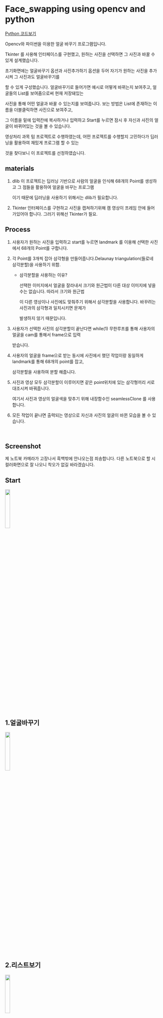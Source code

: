# Face_swapping using opencv and python
[Python 코드보기](https://github.com/sangwoo24/Main-Project-in-KPU/blob/master/Embedded%20Vision%20System%20-%20Face%20swapping/realtime_face_swapping.py)

Opencv와 파이썬을 이용한 얼굴 바꾸기 프로그램입니다.

Tkinter 를 사용해 인터페이스를 구현했고, 원하는 사진을 선택하면 그 사진과 바꿀 수 있게 설계했습니다.

초기화면에는 얼굴바꾸기 옵션과 사진추가하기 옵션을 두어 자기가 원하는 사진을 추가시켜 그 사진과도 얼굴바꾸기를

할 수 있게 구성했습니다. 얼굴바꾸기로 들어가면 예시로 어떻게 바뀌는지 보여주고, 얼굴들의 List를 보여줌으로써 현재 저장돼있는

사진을 통해 어떤 얼굴과 바꿀 수 있는지를 보여줍니다. 보는 방법은 List에 존재하는 이름을 더블클릭하면 사진으로 보여주고,

그 이름을 밑에 입력칸에 복사하거나 입력하고 Start를 누르면 잠시 후 자신과 사진의 얼굴이 바뀌어있는 것을 볼 수 있습니다.

영상처리 과목 텀 프로젝트로 수행하였는데, 어떤 프로젝트를 수행할지 고민하다가 딥러닝을 활용하여 재밌게 프로그램 할 수 있는

것을 찾다보니 이 프로젝트를 선정하였습니다.



materials
---------

1. dlib 
   이 프로젝트는 딥러닝 기반으로 사람의 얼굴을 인식해 68개의 Point를 생성하고 그 점들을 활용하여 얼굴을 바꾸는 프로그램
   
   이기 때문에 딥러닝을 사용하기 위해서는 dlib가 필요합니다. 

2. Tkinter
   인터페이스를 구현하고 사진을 캡쳐하기위해 캠 영상이 프레임 안에 들어가있어야 합니다. 그러기 위해선 Tkinter가 필요.
   

Process
-------

1. 사용자가 원하는 사진을 입력하고 start를 누르면 landmark 를 이용해 선택한 사진에서 68개의 Point를 구합니다.

2. 각 Point를 3개씩 잡아 삼각형을 만들어줍니다.Delaunay triangulation(들로네 삼각분할)을 사용하기 위함.
   
   - 삼각분할을 사용하는 이유?
     
     선택한 이미지에서 얼굴을 잘라내서 크기와 원근법이 다른 대상 이미지에 넣을 수는 없습니다. 따라서 크기와 원근법
     
     이 다른 영상이나 사진에도 맞춰주기 위해서 삼각분할을 사용합니다. 바꾸려는 사진과의 삼각형과 일치시키면 문제가 
     
     발생하지 않기 때문입니다.
     
3. 사용자가 선택한 사진의 삼각분할이 끝난다면 while(1) 무한루프를 통해 사용자의 얼굴을 cam를 통해서 frame으로 입력
  
   받습니다.
   
4. 사용자의 얼굴을 frame으로 받는 동시에 사진에서 했던 작업이랑 동일하게 landmark를 통해 68개의 point를 잡고, 
 
   삼각분할을 사용하여 분할 해줍니다.
   
5. 사진과 영상 모두 삼각분할이 이루어지면 같은 point위치에 있는 삼각형끼리 서로 대조시켜 바꿔줍니다.
 
   여기서 사진과 영상의 얼굴색을 맞추기 위해 내장함수인 seamlessClone 를 사용합니다.
   
6. 모든 작업이 끝나면 출력되는 영상으로 자신과 사진의 얼굴이 바뀐 모습을 볼 수 있습니다.
<br>


Screenshot
--------

제 노트북 카메라가 고장나서 흑백밖에 안나오는점 죄송합니다. 다른 노트북으로 할 시 컬러화면으로 잘 나오니 착오가 없길 바라겠습니다.

Start
-
<img width = "18%" src = "https://user-images.githubusercontent.com/56511253/71498522-0ca15700-28a0-11ea-8070-4aac09ca76ca.PNG">
<br><br>

1.얼굴바꾸기
-
<img width = "18%" src = "https://user-images.githubusercontent.com/56511253/71498523-0d39ed80-28a0-11ea-88f6-accc25b28b0e.PNG">
<br><br>

2.리스트보기
-
<img width = "18%" src = "https://user-images.githubusercontent.com/56511253/71498527-0dd28400-28a0-11ea-87df-78d2ca818419.PNG">
<br><br>

3.스냅샷
-
<img width = "18%" src = "https://user-images.githubusercontent.com/56511253/71498737-d44e4880-28a0-11ea-825a-62a3d2a29245.PNG">
<br><br>

4.결과
-
<img width = "18%" src = "https://user-images.githubusercontent.com/56511253/71498529-1034de00-28a0-11ea-8019-0d12ab7731b3.PNG">
<br>


